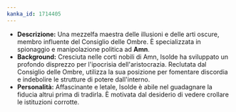 ```yaml
---
kanka_id: 1714405
---
```


* **Descrizione:** Una mezzelfa maestra delle
  illusioni e delle arti oscure, membro influente del Consiglio delle
  Ombre. È specializzata in spionaggio e manipolazione politica ad **Amn**.
* **Background:**
  Cresciuta nelle corti nobili di Amn, Isolde ha sviluppato un profondo
  disprezzo per l'ipocrisia dell'aristocrazia. Reclutata dal Consiglio
  delle Ombre, utilizza la sua posizione per fomentare discordia e
  indebolire le strutture di potere dall'interno.
* **Personalità:**
  Affascinante e letale, Isolde è abile nel guadagnare la fiducia altrui
  prima di tradirla. È motivata dal desiderio di vedere crollare le
  istituzioni corrotte.